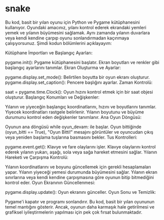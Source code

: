 # snake

Bu kod, basit bir yılan oyunu için Python ve Pygame kütüphanesini kullanıyor. Oyundaki amacınız, yılanı kontrol ederek ekrandaki yemleri yemek ve yılanın büyümesini sağlamak. Aynı zamanda yılanın duvarlara veya kendi kendine çarpıp oyunu sonlandırmadan kaçınmaya çalışıyorsunuz. Şimdi kodun bölümlerini açıklayayım:

Kütüphane İmportları ve Başlangıç Ayarları:

pygame.init(): Pygame kütüphanesini başlatır.
Ekran boyutları ve renkler gibi başlangıç ayarlarını tanımlar.
Ekran Oluşturma ve Ayarlar:

pygame.display.set_mode(): Belirtilen boyutta bir oyun ekranı oluşturur.
pygame.display.set_caption(): Pencere başlığını ayarlar.
Zaman Kontrolü:

saat = pygame.time.Clock(): Oyun hızını kontrol etmek için bir saat objesi oluşturur.
Başlangıç Konumları ve Değişkenler:

Yılanın ve yiyeceğin başlangıç koordinatlarını, hızını ve boyutlarını tanımlar.
Yiyecek koordinatları rastgele belirlenir.
Yılanın boyutunu ve büyüme durumunu kontrol eden değişkenler tanımlanır.
Ana Oyun Döngüsü:

Oyunun ana döngüsü while oyun_devam: ile başlar.
Oyun bittiğinde (oyun_bitti == True), "Oyun Bitti!" mesajını görüntüler ve oyuncudan çıkış veya yeniden başlama tuşlarına basmasını bekler.
Tus Kontrolleri:

pygame.event.get(): Klavye ve fare olaylarını işler.
Klavye olaylarını kontrol ederek yılanın yukarı, aşağı, sola veya sağa hareket etmesini sağlar.
Yılanın Hareketi ve Çarpışma Kontrolü:

Yılanın koordinatlarını ve boyunu güncellemek için gerekli hesaplamaları yapar.
Yılanın yiyeceği yemesi durumunda büyümesini sağlar.
Yılanın ekran sınırlarına veya kendi kendine çarpışmasına göre oyunun bitip bitmediğini kontrol eder.
Oyun Ekranının Güncellenmesi:

pygame.display.update(): Oyun ekranını günceller.
Oyun Sonu ve Temizlik:

Pygame'i kapatır ve programı sonlandırır.
Bu kod, basit bir yılan oyununun temel mantığını gösterir. Ancak, oyunun daha karmaşık hale getirilmesi ve grafiksel iyileştirmelerin yapılması için pek çok fırsat bulunmaktadır.
